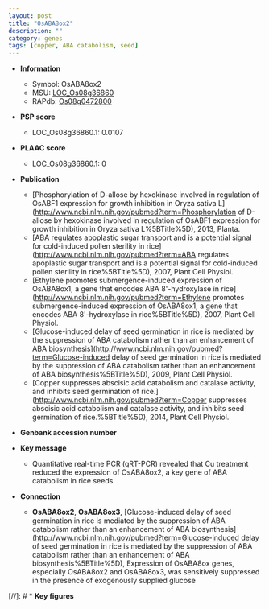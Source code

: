 ```yaml
---
layout: post
title: "OsABA8ox2"
description: ""
category: genes
tags: [copper, ABA catabolism, seed]
---
```


* **Information**  
    + Symbol: OsABA8ox2  
    + MSU: [LOC_Os08g36860](http://rice.plantbiology.msu.edu/cgi-bin/ORF_infopage.cgi?orf=LOC_Os08g36860)  
    + RAPdb: [Os08g0472800](http://rapdb.dna.affrc.go.jp/viewer/gbrowse_details/irgsp1?name=Os08g0472800)  

* **PSP score**  
    + LOC_Os08g36860.1: 0.0107 

* **PLAAC score**  
    + LOC_Os08g36860.1: 0 

* **Publication**  
    + [Phosphorylation of D-allose by hexokinase involved in regulation of OsABF1 expression for growth inhibition in Oryza sativa L](http://www.ncbi.nlm.nih.gov/pubmed?term=Phosphorylation of D-allose by hexokinase involved in regulation of OsABF1 expression for growth inhibition in Oryza sativa L%5BTitle%5D), 2013, Planta.
    + [ABA regulates apoplastic sugar transport and is a potential signal for cold-induced pollen sterility in rice](http://www.ncbi.nlm.nih.gov/pubmed?term=ABA regulates apoplastic sugar transport and is a potential signal for cold-induced pollen sterility in rice%5BTitle%5D), 2007, Plant Cell Physiol.
    + [Ethylene promotes submergence-induced expression of OsABA8ox1, a gene that encodes ABA 8'-hydroxylase in rice](http://www.ncbi.nlm.nih.gov/pubmed?term=Ethylene promotes submergence-induced expression of OsABA8ox1, a gene that encodes ABA 8'-hydroxylase in rice%5BTitle%5D), 2007, Plant Cell Physiol.
    + [Glucose-induced delay of seed germination in rice is mediated by the suppression of ABA catabolism rather than an enhancement of ABA biosynthesis](http://www.ncbi.nlm.nih.gov/pubmed?term=Glucose-induced delay of seed germination in rice is mediated by the suppression of ABA catabolism rather than an enhancement of ABA biosynthesis%5BTitle%5D), 2009, Plant Cell Physiol.
    + [Copper suppresses abscisic acid catabolism and catalase activity, and inhibits seed germination of rice.](http://www.ncbi.nlm.nih.gov/pubmed?term=Copper suppresses abscisic acid catabolism and catalase activity, and inhibits seed germination of rice.%5BTitle%5D), 2014, Plant Cell Physiol.

* **Genbank accession number**  

* **Key message**  
    + Quantitative real-time PCR (qRT-PCR) revealed that Cu treatment reduced the expression of OsABA8ox2, a key gene of ABA catabolism in rice seeds.

* **Connection**  
    + __OsABA8ox2__, __OsABA8ox3__, [Glucose-induced delay of seed germination in rice is mediated by the suppression of ABA catabolism rather than an enhancement of ABA biosynthesis](http://www.ncbi.nlm.nih.gov/pubmed?term=Glucose-induced delay of seed germination in rice is mediated by the suppression of ABA catabolism rather than an enhancement of ABA biosynthesis%5BTitle%5D), Expression of OsABA8ox genes, especially OsABA8ox2 and OsABA8ox3, was sensitively suppressed in the presence of exogenously supplied glucose

[//]: # * **Key figures**  


